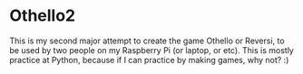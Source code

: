 # Othello2

This is my second major attempt to create the game Othello or Reversi, to be used by two people on my Raspberry Pi (or laptop, or etc). This is mostly practice at Python, because if I can practice by making games, why not? :)
